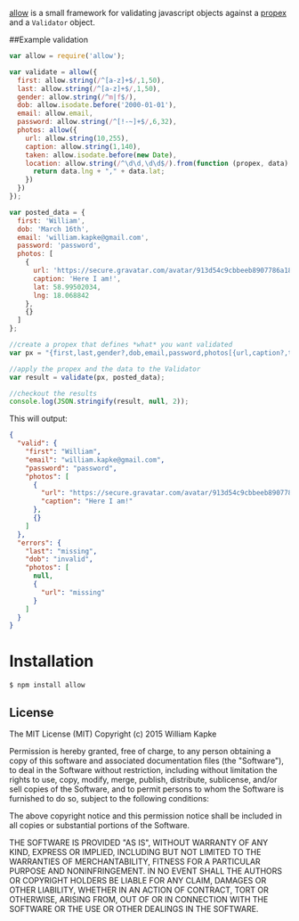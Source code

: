 [allow](http://williamkapke.github.com/allow) is a small framework for validating
javascript objects against a [propex](https://propex.org) and a `Validator` object.


##Example validation
```javascript
var allow = require('allow');

var validate = allow({
  first: allow.string(/^[a-z]+$/,1,50),
  last: allow.string(/^[a-z]+$/,1,50),
  gender: allow.string(/^m|f$/),
  dob: allow.isodate.before('2000-01-01'),
  email: allow.email,
  password: allow.string(/^[!-~]+$/,6,32),
  photos: allow({
    url: allow.string(10,255),
    caption: allow.string(1,140),
    taken: allow.isodate.before(new Date),
    location: allow.string(/^\d\d,\d\d$/).from(function (propex, data) {
      return data.lng + "," + data.lat;
    })
  })
});

var posted_data = {
  first: 'William',
  dob: 'March 16th',
  email: 'william.kapke@gmail.com',
  password: 'password',
  photos: [
    {
      url: 'https://secure.gravatar.com/avatar/913d54c9cbbeeb8907786a18e6fbf844',
      caption: 'Here I am!',
      lat: 58.99502034,
      lng: 18.068842
    },
    {}
  ]
};

//create a propex that defines *what* you want validated
var px = "{first,last,gender?,dob,email,password,photos[{url,caption?,taken?,location?}]2:3?}";

//apply the propex and the data to the Validator
var result = validate(px, posted_data);

//checkout the results
console.log(JSON.stringify(result, null, 2));
```

This will output:
```json
{
  "valid": {
    "first": "William",
    "email": "william.kapke@gmail.com",
    "password": "password",
    "photos": [
      {
        "url": "https://secure.gravatar.com/avatar/913d54c9cbbeeb8907786a18e6fbf844",
        "caption": "Here I am!"
      },
      {}
    ]
  },
  "errors": {
    "last": "missing",
    "dob": "invalid",
    "photos": [
      null,
      {
        "url": "missing"
      }
    ]
  }
}
```

# Installation

    $ npm install allow

## License

The MIT License (MIT)
Copyright (c) 2015 William Kapke

Permission is hereby granted, free of charge, to any person obtaining a copy of
this software and associated documentation files (the "Software"), to deal in
the Software without restriction, including without limitation the rights to
use, copy, modify, merge, publish, distribute, sublicense, and/or sell copies of
the Software, and to permit persons to whom the Software is furnished to do so,
subject to the following conditions:

The above copyright notice and this permission notice shall be included in all
copies or substantial portions of the Software.

THE SOFTWARE IS PROVIDED "AS IS", WITHOUT WARRANTY OF ANY KIND, EXPRESS OR
IMPLIED, INCLUDING BUT NOT LIMITED TO THE WARRANTIES OF MERCHANTABILITY,
FITNESS FOR A PARTICULAR PURPOSE AND NONINFRINGEMENT. IN NO EVENT SHALL THE
AUTHORS OR COPYRIGHT HOLDERS BE LIABLE FOR ANY CLAIM, DAMAGES OR OTHER
LIABILITY, WHETHER IN AN ACTION OF CONTRACT, TORT OR OTHERWISE, ARISING FROM,
OUT OF OR IN CONNECTION WITH THE SOFTWARE OR THE USE OR OTHER DEALINGS IN THE
SOFTWARE.
